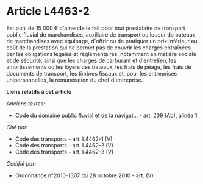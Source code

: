 # Article L4463-2

Est puni de 15 000 € d'amende le fait pour tout prestataire de transport public fluvial de marchandises, auxiliaire de
transport ou loueur de bateaux de marchandises avec équipage, d'offrir ou de pratiquer un prix inférieur au coût de la
prestation qui ne permet pas de couvrir les charges entraînées par les obligations légales et réglementaires, notamment en
matière sociale et de sécurité, ainsi que les charges de carburant et d'entretien, les amortissements ou les loyers des
bateaux, les frais de péage, les frais de documents de transport, les timbres fiscaux et, pour les entreprises
unipersonnelles, la rémunération du chef d'entreprise.

**Liens relatifs à cet article**

_Anciens textes_:

  - Code du domaine public fluvial et de la navigat... - art. 209 (Ab), alinéa 1

_Cité par_:

  - Code des transports - art. L4462-1 (V)
  - Code des transports - art. L4462-2 (V)
  - Code des transports - art. L4462-3 (V)

_Codifié par_:

  - Ordonnance n°2010-1307 du 28 octobre 2010 - art. (V)
